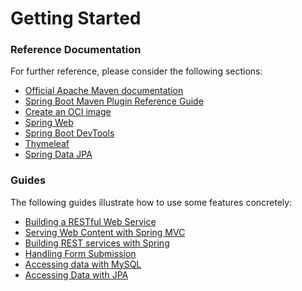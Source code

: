 # Getting Started

### Reference Documentation
For further reference, please consider the following sections:

* [Official Apache Maven documentation](https://maven.apache.org/guides/index.html)
* [Spring Boot Maven Plugin Reference Guide](https://docs.spring.io/spring-boot/docs/3.2.6/maven-plugin/reference/html/)
* [Create an OCI image](https://docs.spring.io/spring-boot/docs/3.2.6/maven-plugin/reference/html/#build-image)
* [Spring Web](https://docs.spring.io/spring-boot/docs/3.2.6/reference/htmlsingle/index.html#web)
* [Spring Boot DevTools](https://docs.spring.io/spring-boot/docs/3.2.6/reference/htmlsingle/index.html#using.devtools)
* [Thymeleaf](https://docs.spring.io/spring-boot/docs/3.2.6/reference/htmlsingle/index.html#web.servlet.spring-mvc.template-engines)
* [Spring Data JPA](https://docs.spring.io/spring-boot/docs/3.2.6/reference/htmlsingle/index.html#data.sql.jpa-and-spring-data)

### Guides
The following guides illustrate how to use some features concretely:

* [Building a RESTful Web Service](https://spring.io/guides/gs/rest-service/)
* [Serving Web Content with Spring MVC](https://spring.io/guides/gs/serving-web-content/)
* [Building REST services with Spring](https://spring.io/guides/tutorials/rest/)
* [Handling Form Submission](https://spring.io/guides/gs/handling-form-submission/)
* [Accessing data with MySQL](https://spring.io/guides/gs/accessing-data-mysql/)
* [Accessing Data with JPA](https://spring.io/guides/gs/accessing-data-jpa/)

